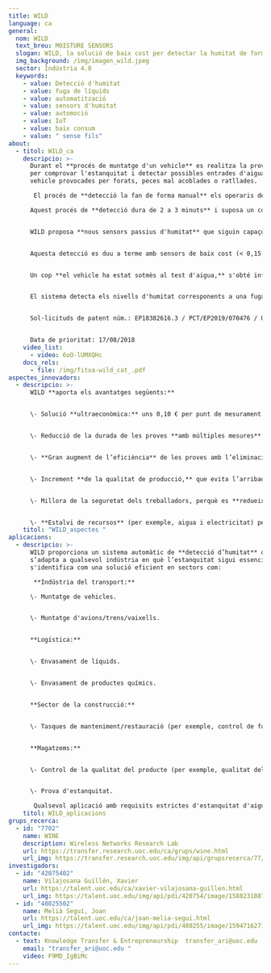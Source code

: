 ```yaml
---
title: WILD
language: ca
general:
  nom: WILD
  text_breu: MOISTURE SENSORS
  slogan: WILD, la solució de baix cost per detectar la humitat de forma automàtica
  img_background: /img/imagen_wild.jpeg
  sector: Indústria 4.0
  keywords:
    - value: Detecció d'humitat
    - value: fuga de líquids
    - value: automatització
    - value: sensors d'humitat
    - value: automoció
    - value: IoT
    - value: baix consum
    - value: " sense fils"
about:
  - titol: WILD_ca
    descripcio: >-
      Durant el **procés de muntatge d'un vehicle** es realitza la prova d'aigua
      per comprovar l'estanquitat i detectar possibles entrades d'aigua en
      vehicle provocades per forats, peces mal acoblades o ratllades.

       El procés de **detecció la fan de forma manual** els operaris de línia de producció, que utilitzen equips sensors d'humitat. 

      Aquest procés de **detecció dura de 2 a 3 minuts** i suposa un coll d'ampolla important a la cadena de producció automatitzada. 


      WILD proposa **nous sensors passius d'humitat** que siguin capaços de detectar automàticament fuites d'aigua dins el vehicle. 


      Aquesta detecció es duu a terme amb sensors de baix cost (< 0,15 €) **sense fils i sense bateria** basats en tags RFID UHF comercials, col·locats prèviament pels proveïdors o durant el procés de fabricació. 


      Un cop **el vehicle ha estat sotmès al test d'aigua,** s'obté informació dels sensors mitjançant lectors d'RFID per determinar si hi ha hagut alguna fuita d'aigua. 


      El sistema detecta els nivells d'humitat corresponents a una fuga i localitza automàticament la seva posició, avisant l'operari **sense necessitat que hi intervingui directament.**


      Sol·licituds de patent núm.: EP18382616.3 / PCT/EP2019/070476 / US 17/269,014 


      Data de prioritat: 17/08/2018
    video_list:
      - video: 6oO-lUMXQHc
    docs_rels:
      - file: /img/fitxa-wild_cat_.pdf
aspectes_innovadors:
  - descripcio: >-
      WILD **aporta els avantatges següents:**


      \- Solució **ultraeconòmica:** uns 0,10 € per punt de mesurament. 


      \- Reducció de la durada de les proves **amb múltiples mesures** en pocs segons, cosa que fa disminuir el temps de fabricació.


      \- **Gran augment de l’eficiència** de les proves amb l’eliminació d’errors provocats per la intervenció humana. 


      \- Increment **de la qualitat de producció,** que evita l’arribada al mercat de productes amb fuites d’aigua. 


      \- Millora de la seguretat dels treballadors, perquè es **redueix l’exposició** a ambients de treball nocius. 


      \- **Estalvi de recursos** (per exemple, aigua i electricitat) per cada unitat de producció.
    titol: "WILD_aspectes "
aplicacions:
  - descripcio: >-
      WILD proporciona un sistema automàtic de **detecció d’humitat** que
      s’adapta a qualsevol indústria en què l’estanquitat sigui essencial, i
      s'identifica com una solució eficient en sectors com:

       **Indústria del transport:** 

      \- Muntatge de vehicles. 


      \- Muntatge d'avions/trens/vaixells. 


      **Logística:**


      \- Envasament de líquids.


      \- Envasament de productes químics. 


      **Sector de la construcció:** 


      \- Tasques de manteniment/restauració (per exemple, control de fugues d'aigua en esquerdes). 


      **Magatzems:** 


      \- Control de la qualitat del producte (per exemple, qualitat del gra a les sitges). 


      \- Prova d'estanquitat.

       Qualsevol aplicació amb requisits estrictes d'estanquitat d'aigua i problemes d'accessibilitat.
    titol: WILD_aplicacions
grups_recerca:
  - id: "7702"
    name: WINE
    description: Wireless Networks Research Lab
    url: https://transfer.research.uoc.edu/ca/grups/wine.html
    url_img: https://transfer.research.uoc.edu/img/api/grupsrecerca/77/image/1594216262171
investigadors:
  - id: "42075402"
    name: Vilajosana Guillén, Xavier
    url: https://talent.uoc.edu/ca/xavier-vilajosana-guillen.html
    url_img: https://talent.uoc.edu/img/api/pdi/420754/image/1588231887989
  - id: "48025502"
    name: Melià Seguí, Joan
    url: https://talent.uoc.edu/ca/joan-melia-segui.html
    url_img: https://talent.uoc.edu/img/api/pdi/480255/image/1594716271366
contacte:
  - text: Knowledge Transfer & Entrepreneurship  transfer_ari@uoc.edu     F9MD_IgBiMc
    email: "transfer_ari@uoc.edu "
    video: F9MD_IgBiMc
---
```


